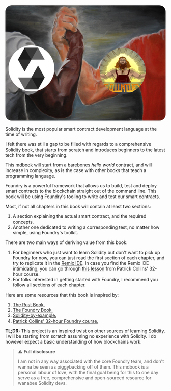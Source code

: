 <img src="images/Solidity-in-Foundry-Banner.png" style="border-radius: 20px">


Solidity is the most popular smart contract development language at the time of writing.

I felt there was still a gap to be filled with regards to a comprehensive Solidity book, that starts from scratch and introduces beginners to the latest tech from the very beginning.

This [mdbook](https://github.com/rust-lang/mdBook) will start from a barebones *hello world* contract, and will increase in complexity, as is the case with other books that teach a programming language.

Foundry is a powerful framework that allows us to build, test and deploy smart contracts to the blockchain straight out of the command line. This book will be using Foundry's tooling to write and test our smart contracts.

Most, if not all chapters in this book will contain at least two sections:
1. A section explaining the actual smart contract, and the required concepts.
2. Another one dedicated to writing a corresponding test, no matter how simple, using Foundry's toolkit.

There are two main ways of deriving value from this book:
1. For beginners who just want to learn Solidity but don't want to pick up Foundry for now, you can just read the first section of each chapter, and try to replicate it in the [Remix IDE](https://remix.ethereum.org/).
In case you find the Remix IDE intimidating, you can go through [this lesson](https://youtu.be/umepbfKp5rI?t=8138) from Patrick Collins' 32-hour course.
2. For folks interested in getting started with Foundry, I recommend you follow all sections of each chapter.

Here are some resources that this book is inspired by:
1. [The Rust Book.](https://doc.rust-lang.org/book/)
2. [The Foundry Book.](https://book.getfoundry.sh/)
3. [Solidity-by-example.](https://solidity-by-example.org/)
4. [Patrick Collins' 32-hour Foundry course.](https://youtu.be/umepbfKp5rI)

**TL;DR:** This project is an inspired twist on other sources of learning Solidity. I will be starting from scratch assuming no experience with Solidity. I do however expect a basic understanding of how blockchains work.


> ⚠️  **Full disclosure**
>
> I am not in any way associated with the core Foundry team, and don't wanna be seen as piggybacking
> off of them.
> This mdbook is a personal labour of love, with the final goal being for this to
> one day serve as a free, comprehensive and open-sourced resource  for wanabee Solidity devs.